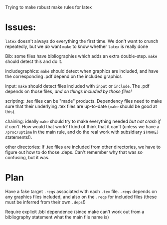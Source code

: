 Trying to make robust make rules for latex

Issues:
=======

`latex` doesn't always do everything the first time. We don't want to crunch repeatedly, but we _do_ want `make` to know whether `latex` is really done

Bib: some files have bibliographies which adds an extra double-step. `make` should detect this and do it.

includegraphics: `make` should detect when graphics are included, and have the corresponding .pdf depend on the included graphics

input: `make` should detect files included with `input` or `include`. The .pdf depends on those files, _and on things included by those files!_

scripting: .tex files can be "made" products. Dependency files need to make sure that their underlying .tex files are up-to-date (`make` should be good at this).

chaining: ideally `make` should try to make everything needed _but not crash if it can't_. How would that work? I kind of think that it can't (unless we have a `/proc/uptime` in the main rule, and do the real work with subsidiary `$(MAKE)` statements!).

other directories: If .tex files are included from other directories, we have to figure out how to do those .deps. Can't remember why that was so confusing, but it was.

Plan
====

Have a fake target `.reqs` associated with each `.tex` file. `.reqs` depends on any graphics files included, and also on the `.reqs` for included files (these must be inferred from their own `.deps`!)

Require explicit .bbl dependence (since make can't work out from a bibliography statement what the main file name is)

